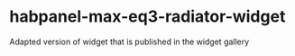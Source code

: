 # habpanel-max-eq3-radiator-widget
Adapted version of widget that is published in the widget gallery
